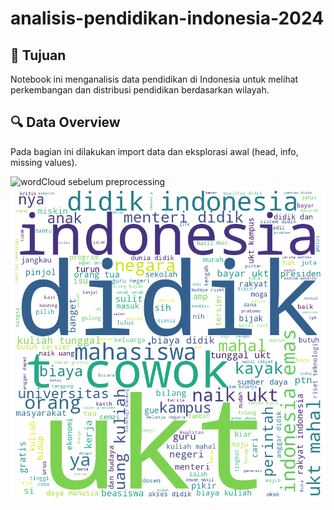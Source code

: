 # analisis-pendidikan-indonesia-2024

## 🎯 Tujuan
Notebook ini menganalisis data pendidikan di Indonesia untuk melihat perkembangan dan distribusi pendidikan berdasarkan wilayah.

## 🔍 Data Overview
Pada bagian ini dilakukan import data dan eksplorasi awal (head, info, missing values).

![wordCloud sebelum preprocessing]([files/gambar1.png](https://github.com/AdhiGozalt/analisis-pendidikan-indonesia-2024/blob/main/WordCloud%20sebelum%20preprocessing.png))
![wordCloud sesudah preprocessing](https://github.com/AdhiGozalt/analisis-pendidikan-indonesia-2024/blob/main/wordCloud%20sesudah%20preprocessing.png)


